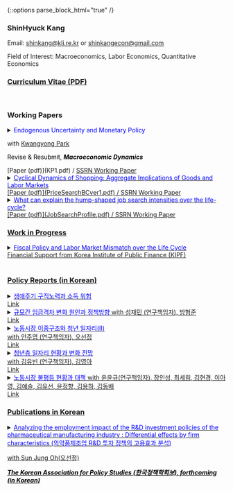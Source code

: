 {::options parse_block_html="true" /}

### ShinHyuck Kang

Email: shinkang@kli.re.kr or shinkangecon@gmail.com

Field of Interest: Macroeconomics, Labor Economics, Quantitative Economics

### [Curriculum Vitae (PDF)](CV.pdf)

<br>

### Working Papers
<details>
  <summary markdown="span"><font color="blue">Endogenous Uncertainty and Monetary Policy</font> 
    
  with <a href="https://sites.google.com/site/econkypark/home/" target="_blank">Kwangyong Park</a>
  
  <font color="black">Revise & Resubmit, <b><i>Macroeconomic Dynamics</i></b></font></summary>
  
  | **Abstract**          |
  |:---------------------------|
  | We empirically investigate how uncertainty endogenously interacts with real activity and monetary policy, and analyze the role of endogeneity in shaping the efficacy of monetary policy using a shock restricted structural vector-autoregression model. Using the model, we show that both real and financial uncertainty endogenously react to business cycle fluctuations and to monetary policy actions. Then we provide two novel policy implications of endogenous uncertainty. First, a tighter monetary policy reduces financial uncertainty, but heightens real uncertainty. Second, endogeneity channels in uncertainty amplify the real effects of monetary policy. 
  
 </details>
[Paper (pdf)](KP1.pdf)  /
<a href="https://papers.ssrn.com/sol3/papers.cfm?abstract_id=3680434">SSRN Working Paper
 <br> 
 
 <details>
  <summary markdown="span"><font color="blue">Cyclical Dynamics of Shopping: Aggregate Implications of Goods and Labor Markets</font>
  </summary>
    
  | **Abstract**          |
  |:---------------------------|
  | I propose a theory of price hunting over the business cycle with empirical evidence. In the U.S. data, not only is aggregate shopping time lower in recession but also it is more pronounced for unemployed individuals than employed ones. However, the standard price search models based on the income effect predict opposites. In this paper, I build a model of endogenous price hunting in decentralized labor and product markets. The model predicts that the joint effect of a procyclical return to shopping, which this paper newly finds, and the standard income effect explains the data. Empirical evidence based on the consumer panel data supports the arguments. Lastly, I identify that while search frictions amplify business cycle fluctuations, endogenous shopping effort consistent with the data does not.
  
 </details>
[Paper (pdf)](PriceSearchBCver1.pdf)  /
<a href="https://papers.ssrn.com/sol3/papers.cfm?abstract_id=3283175">SSRN Working Paper
<br>

 <details>
  <summary markdown="span"><font color="blue">What can explain the hump-shaped job search intensities over the life-cycle?</font>      
  </summary>
    
  | **Abstract**          |
  |:---------------------------|
  | This paper explores the puzzling inverted U-shape job search profile for U.S. data. It is well established that the standard life-cycle incomplete market model is incapable of explaining this phenomenon because of the wealth effect. I argue two channels to explain the puzzle: (i) the resolution of perceived risks through Bayesian learning, and (ii) wealth accumulation in the incomplete market over the life-cycle. To support this, I empirically and analytically show that unemployed job seekers devote less efforts to find jobs under higher uncertainty and wealth.
  
 </details>
[Paper (pdf)](JobSearchProfile.pdf)  /
<a href="https://papers.ssrn.com/sol3/papers.cfm?abstract_id=3766000">SSRN Working Paper
  <br>
  
  
### Work in Progress
<details>
  <summary markdown="span"><font color="blue">Fiscal Policy and Labor Market Mismatch over the Life Cycle</font><br>
  Financial Support from Korea Institute of Public Finance (KIPF)
  </summary>
    
  | **Abstract**          |
  |:---------------------------|
  | This paper estimates worker-firm fixed effects using the adminstrative National Tax Employer-Employee Matched Panel Data and builds a life-cycle matching model to evaluate the effectiveness of age-dependent fiscal policy. 

 </details>
  <br>

### Policy Reports (in Korean)

<details>
  <summary markdown="span"><font color="blue">생애주기 구직노력과 소득 위험</font>
    
  </summary>

  | **Abstract**          |
  |:---------------------------|
  | 주요결과: 생활시간조사 (2014)와 한국노동패널조사 (KLIPS) 17차 부가조사를 활용해 시간으로 측정한 구직노력은 Aguiar, Hurst and Karabarbounis (2013)과 달리 생애주기에 따라 연령별 차이를 보이지 않음을 보임. KLIPS를 활용해 분석한 결과, 한국의 소득 프로세스 (income process)는 전반적으로 Heterogeneous Income Profile보다 Restricted Income Profile을 선호함을 보임. 지속성을 시사하는 AR(1) 모수 추정치는 전체표본 기준 약 0.9332~0.9533. Toy model을 활용해 한국의 경우 인적자본축적 행위를 구직노력으로 고려할 수 있는 가능성을 보임<br>  
  
 </details>
<a href="https://www.kli.re.kr/kli/rsrchReprtView.do?key=13&pblctListNo=9529&schRsrchRealmNo=&schPblcateDe=&mainPageUnit=10&searchCnd=all&searchKrwd=&mainPageIndex=1">Link  

<details>
  <summary markdown="span"><font color="blue">규모간 임금격차 변화 원인과 정책방향</font>
with 성재민 (연구책임자), 방형준
    
  </summary>

  | **Abstract**          |
  |:---------------------------|
  | 이 연구에서는 규모 간 임금격차 축소를 위해 필요한 정책방향 재검토를 통해 청년 실업 등 노동시장의 문제를 완화하고 불평등과 격차 완화를 도모하고자 하였다. 제2장에서는 사업체 규모 간 격차의 추이와 추이에 영향을 미친 요인 분석, 제3장에서는 규모 간 임금격차와 시장지배력 간 관계 분석, 제4장에서는 로봇의 도입이 기업 규모에 따라 다르게 이루어질 수 있다는 가정하에 로봇 도입이 기업 규모에 따른 노동비용의 변화 설명 여부를 분석했다.<br>  
  
 </details>
<a href="https://www.kli.re.kr/kli/rsrchReprtView.do?key=12&pblctListNo=9555&schRsrchRealmNo=&schPblcateDe=&mainPageUnit=10&searchCnd=all&searchKrwd=&mainPageIndex=1">Link  


<details>
  <summary markdown="span"><font color="blue">노동시장 이중구조와 청년 일자리(Ⅱ)</font><br>
with 안주엽 (연구책임자), 오선정
    
  </summary>

  | **Abstract**          |
  |:---------------------------|
  | 본 연구에서는 산업별 노동시장 이중구조의 추이 및 결정요인과 이의 효과(제2장), 탐색적 마찰이 존재하는 생애주기모형에서 노동시장 이중구조가 인적자본축적에 미치는 효과(제3장), 학교교육 - 노
동시장 이행(제4장), 코로나 시기 청년층 일자리 현황(제5장), 노동시장 이중구조의 다양한 측면에 대한 청년층의 인식(제6장), 청년기본법을 포함한 청년 대상 일자리 정책에 대한 인식(제7장)을 분석한
후 노동시장 이중구조의 완화와 청년층 일자리 개선을 위한 정책방향을 간략히 제시하고 있다.<br>  
  
 </details>
<a href="https://www.kli.re.kr/kli/rsrchReprtView.do?key=13&pblctListNo=9534&schRsrchRealmNo=1&schPblcateDe=&mainPageUnit=10&searchCnd=all&searchKrwd=&mainPageIndex=1">Link  


<details>
  <summary markdown="span"><font color="blue">청년층 일자리 현황과 변화 전망</font><br>
with 김유빈 (연구책임자), 김영아

  </summary>

  | **Summary**          |
  |:---------------------------|
  | 본 연구는 청년 일자리의 현황과 변화를 전망하고, 청년 일자리의 실효적 개선을 위한 정책적 시사점을 제공하는 데 목적을 둔다. 코로나19의 부정적 여파로 청년층의 고용동향이 과거와 확연히 다른
추세로 접어든 만큼, 청년 노동시장의 고용충격을 분석 가능한 범위 내에서 면밀히 살펴보고, 이를 바탕으로 작금의 코로나19 충격과 향후 유사 경제․감염병 위기에 대응하기 위한 정책방향을 모색하고
자 한다. 현재 코로나19 위기는 양적․질적 수준의 고용변동 외에, 감염병 위기 극복을 위한 근로자와 기업의 대응 양태에 있어서도 기존과 차별적인 변화를 가져온 바 있으며, 이에 코로나19 여파가 불
러온 사회경제적 변화 양상은 청년층의 고용변화를 예측하는 데 있어 기존의 전망과 궤를 달리할 가능성이 크다. 이에 본 연구는 청년고용 문제를 접근함에 있어 기존의 전통적 분석틀을 포괄하는 한편,
코로나19 위기가 가져온 청년 일자리의 양적․질적 변화를 파악하고, 이를 반영한 청년층 노동시장의 향후 모습과 개선방안을 모색한다는 점에서 기존의 연구와 차별된다.<br>
  
 </details>
<a href="https://www.kli.re.kr/kli/rsrchReprtView.do?key=12&pblctListNo=9508&schRsrchRealmNo=&schPblcateDe=&mainPageUnit=10&searchCnd=all&searchKrwd=&mainPageIndex=2">Link  
  
  <details>
  <summary markdown="span"><font color="blue">노동시장 불평등 현황과 대책</font>    
with 윤윤규(연구책임자), 장인성, 최세림, 김현경, 이아영, 김예슬, 김유선, 윤정향, 김용하, 김동배

  </summary>

  | **Summary**          |
  |:---------------------------|
  | 이 연구는 한국 노동시장에서 불평등의 현황과 추이를 다양한 측면에서 종합적으로 파악하고 불평등의 원인을 규명하며, 분석결과를 바탕으로 노동시장 불평등개선을 위한 정책개선의 방향 및 방안을 제시한다. 노동시장 불평등개선은 사회적 통합력 제고는 물론 우리 경제 및 노동시장의 성과와 효율성을 높이는 데 불가결한 토대를 구성한다는 점에서 최근 중요하고 시급한 정책의제로 제기되고 있다. 이 연구는 노동시장에서 임금 및 소득 불평등과 관련된 다양한 측면들, 즉 기업 규모·산업·고용형태에 따른 불평등문제, 플랫폼경제화 진전에 따른 불평등문제, 임금체계와 불평등의 관계, 소득 불평등개선을 위한 주요 정책수단들(근로장려세제, 최저임금제)의 성과와 한계 등에 대해 주제별·이슈별로 심층적인 실증분석을 수행하였다. 이 연구에서 도출된 다양한 분석결과 및 정책제언들은 불평등문제 연구 분야에서 학술적인 기여와 더불어 노동시장 불평등개선을 모색하는 정책당국에 유용한 정보 및 기초자료를 제공할 것으로 기대된다.<br> 
  
 </details>
<a href="https://www.nrc.re.kr/board.es?mid=a10301000000&bid=0008&list_no=0&act=view&nPage=1&otp_id=OTP_0000000000004402">Link

<br>

### Publications in Korean

  <details>
  <summary markdown="span"><font color="blue">Analyzing the employment impact of the R&D investment policies of the pharmaceutical manufacturing industry : Differential effects by firm characteristics (의약품제조업 R&D 투자 정책의 고용효과 분석)</font><br>

with Sun Jung Oh(오선정)<br>

<font color="black"> <b><i>The Korean Association for Policy Studies (한국정책학회보), forthcoming (in Korean)</i></b></font></summary>
 
